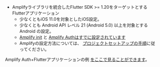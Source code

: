 * Amplifyライブラリを統合したFlutter SDK >= 1.20をターゲットとするFlutterアプリケーション
    * 少なくともiOS 11.0を対象としたiOS設定。
    * 少なくとも Android API レベル 21 (Android 5.0) 以上を対象とする Android の設定。
    * [Amplify init](https://docs.amplify.aws/lib/project-setup/create-application/q/platform/flutter) と [Amplify Authはすでに設定されています](https://docs.amplify.aws/lib/auth/getting-started/q/platform/flutter)
    * Amplifyの設定方法については、 [プロジェクトセットアップの手順](~/lib/project-setup/create-application.md)に従ってください。


Amplify Auth+Flutterアプリケーションの例 [をここで見ることができます](https://github.com/aws-amplify/amplify-flutter/tree/master/packages/amplify_storage_s3/example)。
